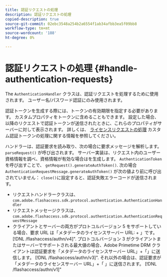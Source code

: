 ```yaml
---
title: 認証リクエストの処理
description: 認証リクエストの処理
copied-description: true
source-git-commit: 02ebc3548a254b2a6554f1ab34afbb3ea5f09bb8
workflow-type: tm+mt
source-wordcount: '188'
ht-degree: 0%

---
```


# 認証リクエストの処理 {#handle-authentication-requests}

The `AuthenticationHandler` クラスは、認証リクエストを処理するために使用されます。 ユーザー名/パスワード認証にのみ使用されます。

認証トークンを生成する際には、トークンの有効期限を指定する必要があります。 カスタムプロパティをトークンに含めることもできます。 設定した場合、以降のリクエストで認証トークンが送信されたときに、これらのプロパティがサーバーに対して表示されます。 詳しくは、 [ライセンスリクエストの処理](../../protecting-content/implementing-the-license-server/handling-license-reqs/license-handling-classes.md) カスタム認証トークンの処理に関する情報を参照してください。

ハンドラーは、認証要求を読み取り、次の場合に要求メッセージを解析します。 `parseRequest()` が呼び出されます。 サーバー実装は、リクエスト内のユーザー資格情報を調べ、資格情報が有効な場合はを生成します。 `AuthenticationToken` を呼び出すことで、 `getRequest().generateAuthToken()`. 次の場合 `AuthenticationRequestMessage.generateAuthToken()` が次の値より前に呼び出されていません： `close()`に設定すると、認証失敗エラーコードが送信されます。

* リクエストハンドラークラスは、 `com.adobe.flashaccess.sdk.protocol.authentication.AuthenticationHandler`
* リクエストメッセージクラスは、 `com.adobe.flashaccess.sdk.protocol.authentication.AuthenticationRequestMessage`
* クライアントとサーバーの両方がプロトコルバージョン 5 をサポートしている場合、要求 URL は「メタデータのライセンスサーバー URL: + 」です。 [!DNL /flashaccess/authn/v4]&quot;. プロトコルバージョン 3 がクライアントまたはサーバーでサポートされる最大値の場合、Adobe Primetime DRM クライアントは認証要求を「メタデータのライセンスサーバー URL」+「」に送信します。 [!DNL /flashaccess/authn/v3]&quot;. それ以外の場合は、認証要求が「メタデータのライセンスサーバー URL」+「 」に送信されます。 [!DNL /flashaccess/authn/v1]&quot;
